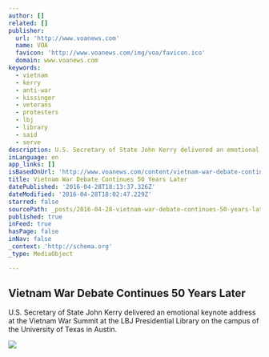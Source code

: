 ```yaml
---
author: []
related: []
publisher:
  url: 'http://www.voanews.com'
  name: VOA
  favicon: 'http://www.voanews.com/img/voa/favicon.ico'
  domain: www.voanews.com
keywords:
  - vietnam
  - kerry
  - anti-war
  - kissinger
  - veterans
  - protesters
  - lbj
  - library
  - said
  - serve
description: U.S. Secretary of State John Kerry delivered an emotional keynote address at the Vietnam War Summit at the LBJ Presidential Library on the campus of the University of Texas in Austin.
inLanguage: en
app_links: []
isBasedOnUrl: 'http://www.voanews.com/content/vietnam-war-debate-continues-50-years-later/3306202.html'
title: Vietnam War Debate Continues 50 Years Later
datePublished: '2016-04-28T18:13:37.326Z'
dateModified: '2016-04-28T18:02:47.229Z'
starred: false
sourcePath: _posts/2016-04-28-vietnam-war-debate-continues-50-years-later.md
published: true
inFeed: true
hasPage: false
inNav: false
_context: 'http://schema.org'
_type: MediaObject

---
```

<article style=""><h1>Vietnam War Debate Continues 50 Years Later</h1><p>U.S. Secretary of State John Kerry delivered an emotional keynote address at the Vietnam War Summit at the LBJ Presidential Library on the campus of the University of Texas in Austin.</p><img src="http://gdb.voanews.com/CDA9917C-66F6-40BA-B60B-6948ECEC39A7_mw1024_mh1024_s.jpg" /></article>